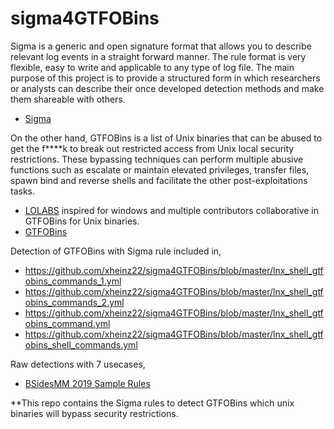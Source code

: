 # sigma4GTFOBins

Sigma is a generic and open signature format that allows you to describe relevant log events in a straight forward manner. The rule format is very flexible, easy to write and applicable to any type of log file. The main purpose of this project is to provide a structured form in which researchers or analysts can describe their once developed detection methods and make them shareable with others.
  - [Sigma](https://github.com/Neo23x0/sigma)


On the other hand, GTFOBins is a list of Unix binaries that can be abused to get the f****k to break out restricted access from Unix local security restrictions. These bypassing techniques can perform multiple abusive functions such as escalate or maintain elevated privileges, transfer files, spawn bind and reverse shells and facilitate the other post-exploitations tasks.
  - [LOLABS](https://lolbas-project.github.io/) inspired for windows and multiple contributors collaborative in GTFOBins for Unix binaries.
  - [GTFOBins](https://github.com/GTFOBins/GTFOBins.github.io)

Detection of GTFOBins with Sigma rule included in,
  - https://github.com/xheinz22/sigma4GTFOBins/blob/master/lnx_shell_gtfobins_commands_1.yml
  - https://github.com/xheinz22/sigma4GTFOBins/blob/master/lnx_shell_gtfobins_commands_2.yml
  - https://github.com/xheinz22/sigma4GTFOBins/blob/master/lnx_shell_gtfobins_command.yml
  - https://github.com/xheinz22/sigma4GTFOBins/blob/master/lnx_shell_gtfobins_shell_commands.yml
  
Raw detections with 7 usecases,
  - [BSidesMM 2019 Sample Rules](https://github.com/xheinz22/sigma4GTFOBins/blob/master/lnx_shell_gtfobins_bsidesmm-2019-samples.yml)
  
**This repo contains the Sigma rules to detect GTFOBins which unix binaries will bypass security restrictions.
